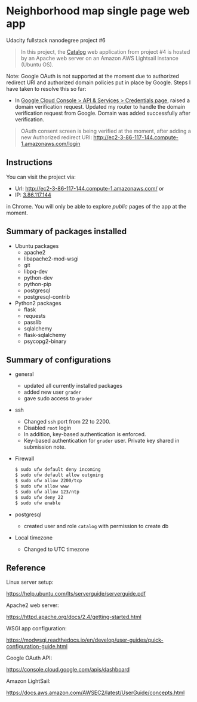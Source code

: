 # Neighborhood map single page web app
Udacity fullstack nanodegree project #6
> In this project, the <a href="https://github.com/yuzheng38/udacity-fs/tree/master/catalog">Catalog</a> web application from project #4 is hosted by an Apache web server on an Amazon AWS Lightsail instance (Ubuntu OS).

Note: Google OAuth is not supported at the moment due to authorized redirect URI and authorized domain policies put in place by Google. Steps I have taken to resolve this so far:
* In <a href="https://console.cloud.google.com/apis/credentials">Google Cloud Console > API & Services > Credentials page</a>, raised a domain verification request. Updated my router to handle the domain verification request from Google. Domain was added successfully after verification.
> OAuth consent screen is being verified at the moment, after adding a new Authorized redirect URI: http://ec2-3-86-117-144.compute-1.amazonaws.com/login



## Instructions
You can visit the project via:
* Url: <a href="http://ec2-3-86-117-144.compute-1.amazonaws.com/">http://ec2-3-86-117-144.compute-1.amazonaws.com/</a>
or 
* IP: <a href="3.86.117.144">3.86.117.144</a>

in Chrome. You will only be able to explore <i>public</i> pages of the app at the moment. 

## Summary of packages installed
* Ubuntu packages
    * apache2
    * libapache2-mod-wsgi
    * git
    * libpq-dev
    * python-dev
    * python-pip
    * postgresql
    * postgresql-contrib
* Python2 packages
    * flask
    * requests
    * passlib
    * sqlalchemy 
    * flask-sqlalchemy
    * psycopg2-binary

## Summary of configurations
* general
    * updated all currently installed packages
    * added new user `grader`
    * gave sudo access to `grader`

* ssh
    * Changed `ssh` port from 22 to 2200.
    * Disabled `root` login
    * In addition, key-based authentication is enforced. 
    * Key-based authentication for `grader` user. Private key shared in submission note. 

* Firewall
    ```sh
    $ sudo ufw default deny incoming
    $ sudo ufw default allow outgoing
    $ sudo ufw allow 2200/tcp
    $ sudo ufw allow www
    $ sudo ufw allow 123/ntp
    $ sudo ufw deny 22
    $ sudo ufw enable
    ```
* postgresql
    * created user and role `catalog` with permission to create db
* Local timezone
    * Changed to UTC timezone

## Reference
Linux server setup: 

https://help.ubuntu.com/lts/serverguide/serverguide.pdf

Apache2 web server:

https://httpd.apache.org/docs/2.4/getting-started.html

WSGI app configuration:

https://modwsgi.readthedocs.io/en/develop/user-guides/quick-configuration-guide.html

Google OAuth API:

https://console.cloud.google.com/apis/dashboard

Amazon LightSail:

https://docs.aws.amazon.com/AWSEC2/latest/UserGuide/concepts.html

